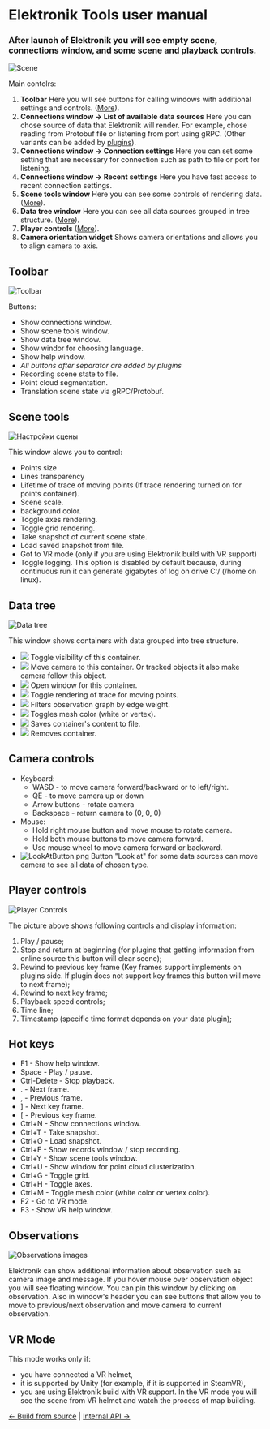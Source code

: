 # Elektronik Tools user manual

### After launch of Elektronik you will see empty scene, connections window, and some scene and playback controls.

![Scene](Images/EmptyScene.png)

Main contolrs:
1. **Toolbar** Here you will see buttons for calling windows with additional settings and controls. ([More](#Toolbar)).
2. **Connections window -> List of available data sources** Here you can chose source of data that Elektronik will render.
   For example, chose reading from Protobuf file or listening from port using gRPC. (Other variants can be added by [plugins](Plugins-EN.md)).
3. **Connections window -> Connection settings** Here you can set some setting that are necessary for connection such as path to file or port for listening.
4. **Connections window -> Recent settings** Here you have fast access to recent connection settings.
5. **Scene tools window** Here you can see some controls of rendering data. ([More](#Scene-tools)).
6. **Data tree window** Here you can see all data sources grouped in tree structure. ([More](#Data-tree)).
7. **Player controls** ([More](#Player-controls)).
8. **Camera orientation widget** Shows camera orientations and allows you to align camera to axis.

## Toolbar
![Toolbar](Images/Toolbar.png)

Buttons:
- Show connections window.
- Show scene tools window.
- Show data tree window.
- Show windor for choosing language.
- Show help window.
- *All buttons after separator are added by plugins* 
- Recording scene state to file.
- Point cloud segmentation.
- Translation scene state via gRPC/Protobuf.

## Scene tools
![Настройки сцены](Images/SceneTools.png)

This window alows you to control:
- Points size
- Lines transparency 
- Lifetime of trace of moving points (If trace rendering turned on for points container).
- Scene scale.
- background color.
- Toggle axes rendering.
- Toggle grid rendering.
- Take snapshot of current scene state.
- Load saved snapshot from file.
- Got to VR mode (only if you are using Elektronik build with VR support)
- Toggle logging. This option is disabled by default because, during continuous run it can generate gigabytes of log on drive C:/ (/home on linux).

## Data tree
![Data tree](Images/SourceTree.png)

This window shows containers with data grouped into tree structure.

- ![](Images/VisibilityButton.png) Toggle visibility of this container.
- ![](Images/LookAtButton.png) Move camera to this container. Or tracked objects it also make camera follow this object.
- ![](Images/OpenWindowButton.png) Open window for this container.
- ![](Images/TraceButton.png) Toggle rendering of trace for moving points.
- ![](Images/Connections.png) Filters observation graph by edge weight. 
- ![](Images/ColorButton.png) Toggles mesh color (white or vertex).
- ![](Images/SaveButton.png) Saves container's content to file.
- ![](Images/DeleteButton.png) Removes container.

## Camera controls
- Keyboard:
  - WASD - to move camera forward/backward or to left/right.
  - QE - to move camera up or down
  - Arrow buttons - rotate camera
  - Backspace - return camera to (0, 0, 0)
- Mouse:
  - Hold right mouse button and move mouse to rotate camera.
  - Hold both mouse buttons to move camera forward.
  - Use mouse wheel to move camera forward or backward.
- ![LookAtButton.png](Images/LookAtButton.png) Button "Look at" for some data sources can move camera to see all data of chosen type.

## Player controls

![Player Controls](Images/PlayerControls.png)

The picture above shows following controls and display information:
1. Play / pause;
2. Stop and return at beginning (for plugins that getting information from online source this button will clear scene);
3. Rewind to previous key frame
   (Key frames support implements on plugins side. If plugin does not support key frames this button will move to next frame);
4. Rewind to next key frame;
5. Playback speed controls;
6. Time line;
7. Timestamp (specific time format depends on your data plugin);

## Hot keys

- F1 - Show help window.
- Space - Play / pause.
- Ctrl-Delete - Stop playback.
- . - Next frame.
- , - Previous frame.
- ] - Next key frame.
- [ - Previous key frame.
- Ctrl+N - Show connections window.
- Ctrl+T - Take snapshot.
- Ctrl+O - Load snapshot.
- Ctrl+F - Show records window / stop recording.
- Ctrl+Y - Show scene tools window.
- Ctrl+U - Show window for point cloud clusterization.
- Ctrl+G - Toggle grid.
- Ctrl+H - Toggle axes.
- Ctrl+M - Toggle mesh color (white color or vertex color).
- F2 - Go to VR mode.
- F3 - Show VR help window.

## Observations

![Observations images](Images/ObservationWindow.png)

Elektronik can show additional information about observation such as camera image and message.
If you hover mouse over observation object you will see floating window.
You can pin this window by clicking on observation.
Also in window's header you can see buttons that allow you to move to previous/next observation and move camera to current observation.

## VR Mode
This mode works only if:
- you have connected a VR helmet,
- it is supported by Unity (for example, if it is supported in SteamVR),
- you are using Elektronik build with VR support. 
In the VR mode you will see the scene from VR helmet and watch the process of map building.

[<- Build from source](Build-EN.md) | [Internal API ->](API-EN.md)